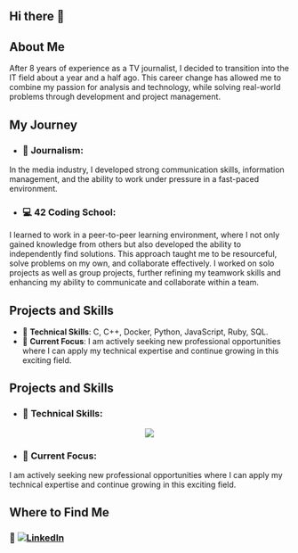 ## Hi there 👋

## About Me
After 8 years of experience as a TV journalist, I decided to transition into the IT field about a year and a half ago. This career change has allowed me to combine my passion for analysis and technology, while solving real-world problems through development and project management.

## My Journey
- ### 🎥 **Journalism**:
In the media industry, I developed strong communication skills, information management, and the ability to work under pressure in a fast-paced environment.

- ### 💻 **42 Coding School**:
I learned to work in a peer-to-peer learning environment, where I not only gained knowledge from others but also developed the ability to independently find solutions. This approach taught me to be resourceful, solve problems on my own, and collaborate effectively. I worked on solo projects as well as group projects, further refining my teamwork skills and enhancing my ability to communicate and collaborate within a team.

## Projects and Skills
- 🔧 **Technical Skills**: C, C++, Docker, Python, JavaScript, Ruby, SQL.
- 🚀 **Current Focus**: I am actively seeking new professional opportunities where I can apply my technical expertise and continue growing in this exciting field.

## Projects and Skills
- ### 🔧 **Technical Skills**:
<p align="center">
  <a href="https://skillicons.dev">
    <img src="https://skillicons.dev/icons?i=c,cpp,docker,git,javascript,ruby,python, mysql" />
  </a>
</p>



- ### 🚀 **Current Focus**:
I am actively seeking new professional opportunities where I can apply my technical expertise and continue growing in this exciting field.

## Where to Find Me
### 💼 [![LinkedIn](https://img.shields.io/badge/LinkedIn-Profile-blue?logo=linkedin)](https://www.linkedin.com/in/juliette-andrieux-8ba98782/)



